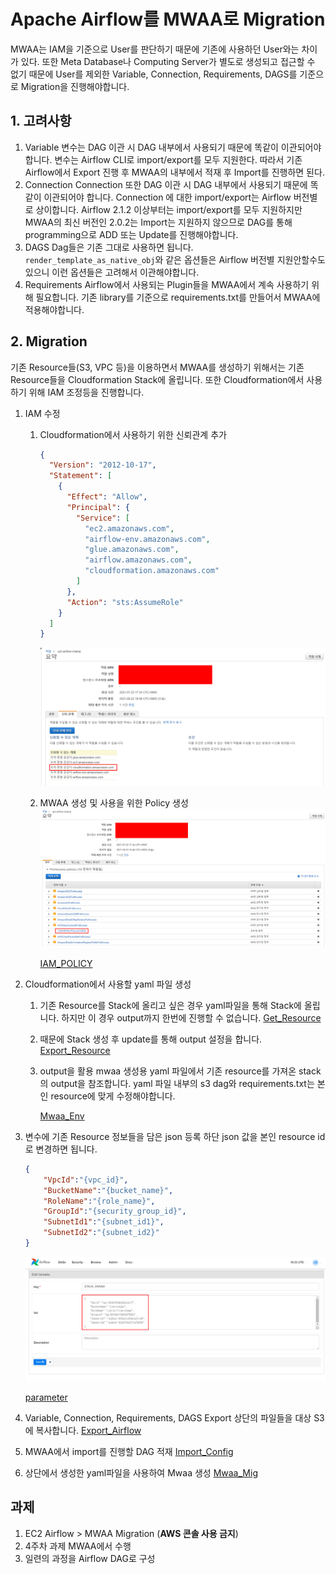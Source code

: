 # Apache Airflow를 MWAA로 Migration

MWAA는 IAM을 기준으로 User를 판단하기 때문에 기존에 사용하던 User와는 차이가 있다.
또한 Meta Database나 Computing Server가 별도로 생성되고 접근할 수 없기 때문에 User를 제외한 Variable, Connection, Requirements, DAGS를 기준으로 Migration을 진행해야합니다.

## 1. 고려사항

1. Variable
   변수는 DAG 이관 시 DAG 내부에서 사용되기 때문에 똑같이 이관되어야 합니다.
   변수는 Airflow CLI로 import/export를 모두 지원한다.
   따라서 기존 Airflow에서 Export 진행 후 MWAA의 내부에서 적재 후 Import를 진행하면 된다.
2. Connection
   Connection 또한 DAG 이관 시 DAG 내부에서 사용되기 때문에 똑같이 이관되어야 합니다.
   Connection 에 대한  import/export는 Airflow 버전별로 상이합니다.
   Airflow 2.1.2 이상부터는 import/export를 모두 지원하지만 MWAA의 최신 버전인 2.0.2는 Import는 지원하지 않으므로 DAG를 통해 programming으로 ADD 또는 Update를 진행해야합니다.
3. DAGS
   Dag들은 기존 그대로 사용하면 됩니다.
   `render_template_as_native_obj`와 같은 옵션들은 Airflow 버전별 지원안할수도 있으니 이런 옵션들은 고려해서 이관해야합니다.
4. Requirements
   Airflow에서 사용되는 Plugin들을 MWAA에서 계속 사용하기 위해 필요합니다.
   기존 library를 기준으로 requirements.txt를 만들어서 MWAA에 적용해야합니다.

<div style="page-break-after: always; break-after: page;"></div>

## 2. Migration

기존 Resource들(S3, VPC 등)을 이용하면서 MWAA를 생성하기 위해서는 기존 Resource들을 Cloudformation Stack에 올립니다. 또한 Cloudformation에서 사용하기 위해 IAM 조정등을 진행합니다.

1. IAM 수정

   1. Cloudformation에서 사용하기 위한 신뢰관계 추가

      ```json
      {
        "Version": "2012-10-17",
        "Statement": [
          {
            "Effect": "Allow",
            "Principal": {
              "Service": [
                "ec2.amazonaws.com",
                "airflow-env.amazonaws.com",
                "glue.amazonaws.com",
                "airflow.amazonaws.com",
                "cloudformation.amazonaws.com"
              ]
            },
            "Action": "sts:AssumeRole"
          }
        ]
      }
      ```

      ![iam_cfm](images/iam_cfm.png)

   2. MWAA 생성 및 사용을 위한 Policy 생성
      ![iam_policy](images/iam_policy.png)

      [IAM_POLICY](codes/policy_for_mwaa.json)

2. Cloudformation에서 사용할 yaml 파일 생성

   1. 기존 Resource를 Stack에 올리고 싶은 경우 yaml파일을 통해 Stack에 올립니다.
      하지만 이 경우 output까지 한번에 진행할 수 없습니다. 
      [Get_Resource](codes/get_resource.yaml)
   2. 때문에 Stack 생성 후 update를 통해 output 설정을 합니다.
      [Export_Resource](codes/export_resource.yaml)
   3. output을 활용 mwaa 생성용 yaml 파일에서 기존 resource를 가져온 stack의 output을 참조합니다.
      yaml 파일 내부의 s3 dag와 requirements.txt는 본인 resource에 맞게 수정해야합니다.
      
      [Mwaa_Env](codes/mwaa_env.yaml)

3. 변수에 기존 Resource 정보들을 담은 json 등록
   하단 json 값을 본인 resource id로 변경하면 됩니다.

   ```json
   {
       "VpcId":"{vpc_id}",
       "BucketName":"{bucket_name}",
       "RoleName":"{role_name}",
       "GroupId":"{security_group_id}",
       "SubnetId1":"{subnet_id1}",
       "SubnetId2":"{subnet_id2}"
   }
   ```

   ![stack_param](images/stack_param.png)

   [parameter](codes/param.json)

4. Variable, Connection, Requirements, DAGS Export
   상단의 파일들을 대상 S3에 복사합니다.
   [Export_Airflow](codes/export_airflow.py)

5. MWAA에서 import를 진행할 DAG 적재
   [Import_Config](codes/import_config.py)

6. 상단에서 생성한 yaml파일을 사용하여 Mwaa 생성
   [Mwaa_Mig](codes/mwaa_mig.py)

<div style="page-break-after: always; break-after: page;"></div>

## 과제

1. EC2 Airflow > MWAA Migration (**AWS 콘솔 사용 금지**)
2. 4주차 과제 MWAA에서 수행
3. 일련의 과정을 Airflow DAG로 구성